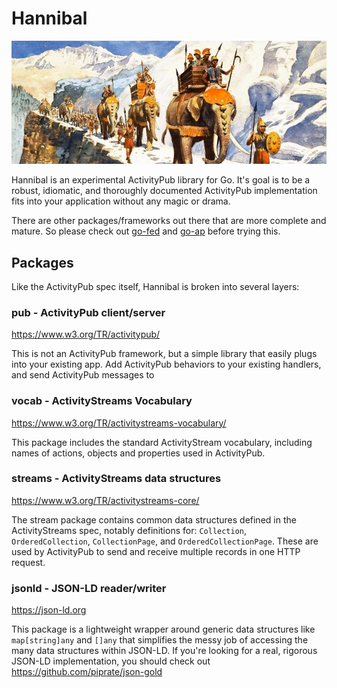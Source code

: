# Hannibal

![Hannibal in the Alps by R.B. Davis](https://github.com/benpate/hannibal/raw/main/meta/logo.jpg)

Hannibal is an experimental ActivityPub library for Go. It's goal is to be a robust, idiomatic, and thoroughly documented ActivityPub implementation fits into your application without any magic or drama.

There are other packages/frameworks out there that are more complete and mature. So please check out [go-fed](https://github.com/go-fed) and [go-ap](https://github.com/go-ap) before trying this.


## Packages
Like the ActivityPub spec itself, Hannibal is broken into several layers:

### pub - ActivityPub client/server
https://www.w3.org/TR/activitypub/

This is not an ActivityPub framework, but a simple library that easily plugs into your existing app.  Add ActivityPub behaviors to your existing handlers, and send ActivityPub messages to 

### vocab - ActivityStreams Vocabulary
https://www.w3.org/TR/activitystreams-vocabulary/

This package includes the standard ActivityStream vocabulary, including names of actions, objects and properties used in ActivityPub. 

### streams - ActivityStreams data structures
https://www.w3.org/TR/activitystreams-core/

The stream package contains common data structures defined in the ActivityStreams spec, notably definitions for: `Collection`, `OrderedCollection`, `CollectionPage`, and `OrderedCollectionPage`.  These are used by ActivityPub to send and receive multiple records in one HTTP request.

### jsonld - JSON-LD reader/writer
https://json-ld.org

This package is a lightweight wrapper around generic data structures like `map[string]any` and `[]any` that simplifies the messy job of accessing the many data structures within JSON-LD.  If you're looking for a real, rigorous JSON-LD implementation, you should check out https://github.com/piprate/json-gold
